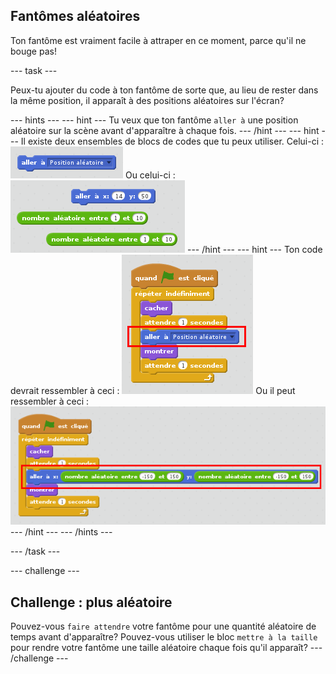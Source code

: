 ## Fantômes aléatoires

Ton fantôme est vraiment facile à attraper en ce moment, parce qu'il ne bouge pas!

\--- task \---

Peux-tu ajouter du code à ton fantôme de sorte que, au lieu de rester dans la même position, il apparaît à des positions aléatoires sur l'écran?

\--- hints \--- \--- hint \--- Tu veux que ton fantôme `aller à` une position aléatoire sur la scène avant d'apparaître à chaque fois. \--- /hint \--- \--- hint \--- Il existe deux ensembles de blocs de codes que tu peux utiliser. Celui-ci : ![screenshot](images/ghost-random-blocks-1.png) Ou celui-ci : ![screenshot](images/ghost-random-blocks-2.png) \--- /hint \--- \--- hint \--- Ton code devrait ressembler à ceci : ![screenshot](images/ghost-random-code-1.png) Ou il peut ressembler à ceci : ![screenshot](images/ghost-random-code-2.png) \--- /hint \--- \--- /hints \---

\--- /task \---

\--- challenge \---

## Challenge : plus aléatoire

Pouvez-vous `faire attendre` votre fantôme pour une quantité aléatoire de temps avant d'apparaître? Pouvez-vous utiliser le bloc `mettre à la taille` pour rendre votre fantôme une taille aléatoire chaque fois qu'il apparaît? \--- /challenge \---